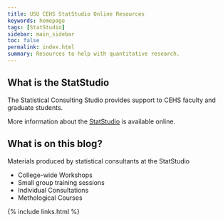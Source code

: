 ```yaml
---
title: USU CEHS StatStudio Online Resources
keywords: homepage
tags: [StatStudio]
sidebar: main_sidebar
toc: false
permalink: index.html
summary: Resources to help with quantitative research.
---
```


## What is the StatStudio

The Statistical Consulting Studio  provides support to CEHS faculty and graduate students.    

More information about the [StatStudio](http://cehs.usu.edu/research/statstudio/index) is available online.

## What is on this blog?

Materials produced by statistical consultants at the StatStudio

* College-wide Workshops
* Small group training sessions
* Individual Consultations
* Methological Courses


{% include links.html %}
